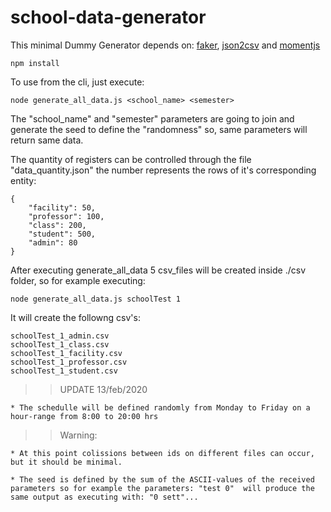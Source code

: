 # school-data-generator

This minimal Dummy Generator depends on: [faker](https://www.npmjs.com/package/faker), [json2csv](https://www.npmjs.com/package/json2csv) and [momentjs](https://momentjs.com/)

    npm install

To use from the cli, just execute:

    node generate_all_data.js <school_name> <semester>

The "school_name" and "semester" parameters are going to join and generate the seed to define the "randomness" so, same parameters will return same data.

The quantity of registers can be controlled through the file "data_quantity.json" the number represents the rows of it's corresponding entity:

    {   
        "facility": 50,
        "professor": 100,
        "class": 200,
        "student": 500,
        "admin": 80
    }

After executing generate_all_data 5 csv_files will be created inside ./csv folder, so for example executing:

    node generate_all_data.js schoolTest 1

It will create the followng csv's:

    schoolTest_1_admin.csv
    schoolTest_1_class.csv
    schoolTest_1_facility.csv
    schoolTest_1_professor.csv
    schoolTest_1_student.csv


>> UPDATE 13/feb/2020
    
    * The schedulle will be defined randomly from Monday to Friday on a hour-range from 8:00 to 20:00 hrs

>> Warning: 
    
    * At this point colissions between ids on different files can occur, but it should be minimal.

    * The seed is defined by the sum of the ASCII-values of the received parameters so for example the parameters: "test 0"  will produce the same output as executing with: "0 sett"...





